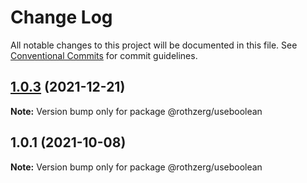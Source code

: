 # Change Log

All notable changes to this project will be documented in this file.
See [Conventional Commits](https://conventionalcommits.org) for commit guidelines.

## [1.0.3](https://github.com/emrerothzerg/rothzerg/compare/@rothzerg/useboolean@1.0.1...@rothzerg/useboolean@1.0.3) (2021-12-21)

**Note:** Version bump only for package @rothzerg/useboolean





## 1.0.1 (2021-10-08)

**Note:** Version bump only for package @rothzerg/useboolean
